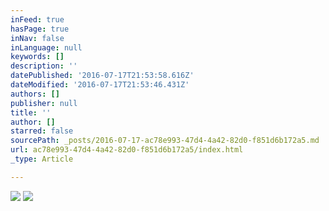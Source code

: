 ```yaml
---
inFeed: true
hasPage: true
inNav: false
inLanguage: null
keywords: []
description: ''
datePublished: '2016-07-17T21:53:58.616Z'
dateModified: '2016-07-17T21:53:46.431Z'
authors: []
publisher: null
title: ''
author: []
starred: false
sourcePath: _posts/2016-07-17-ac78e993-47d4-4a42-82d0-f851d6b172a5.md
url: ac78e993-47d4-4a42-82d0-f851d6b172a5/index.html
_type: Article

---
```

![](https://the-grid-user-content.s3-us-west-2.amazonaws.com/3d200ddb-9a54-4584-b995-7b53d1bf9287.jpg)
![](https://the-grid-user-content.s3-us-west-2.amazonaws.com/1a5839be-b726-4b0f-bee6-7de97873f2d3.jpg)